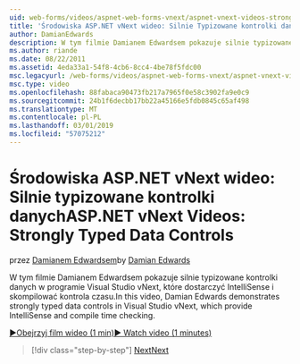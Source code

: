 ```yaml
---
uid: web-forms/videos/aspnet-web-forms-vnext/aspnet-vnext-videos-strongly-typed-data-controls
title: 'Środowiska ASP.NET vNext wideo: Silnie Typizowane kontrolki danych | Dokumentacja firmy Microsoft'
author: DamianEdwards
description: W tym filmie Damianem Edwardsem pokazuje silnie typizowane kontrolki danych w programie Visual Studio vNext, które dostarczyć IntelliSense i skompilować kontrola czasu.
ms.author: riande
ms.date: 08/22/2011
ms.assetid: 4eda33a1-54f8-4cb6-8cc4-4be78f5fdc00
msc.legacyurl: /web-forms/videos/aspnet-web-forms-vnext/aspnet-vnext-videos-strongly-typed-data-controls
msc.type: video
ms.openlocfilehash: 88fabaca90473fb217a7965f0e58c3902fa9e0c9
ms.sourcegitcommit: 24b1f6decbb17bb22a45166e5fdb0845c65af498
ms.translationtype: MT
ms.contentlocale: pl-PL
ms.lasthandoff: 03/01/2019
ms.locfileid: "57075212"
---
```

<a name="aspnet-vnext-videos-strongly-typed-data-controls"></a><span data-ttu-id="9f7ca-103">Środowiska ASP.NET vNext wideo: Silnie typizowane kontrolki danych</span><span class="sxs-lookup"><span data-stu-id="9f7ca-103">ASP.NET vNext Videos: Strongly Typed Data Controls</span></span>
====================
<span data-ttu-id="9f7ca-104">przez [Damianem Edwardsem](https://github.com/DamianEdwards)</span><span class="sxs-lookup"><span data-stu-id="9f7ca-104">by [Damian Edwards](https://github.com/DamianEdwards)</span></span>

<span data-ttu-id="9f7ca-105">W tym filmie Damianem Edwardsem pokazuje silnie typizowane kontrolki danych w programie Visual Studio vNext, które dostarczyć IntelliSense i skompilować kontrola czasu.</span><span class="sxs-lookup"><span data-stu-id="9f7ca-105">In this video, Damian Edwards demonstrates strongly typed data controls in Visual Studio vNext, which provide IntelliSense and compile time checking.</span></span>

[<span data-ttu-id="9f7ca-106">&#9654;Obejrzyj film wideo (1 min)</span><span class="sxs-lookup"><span data-stu-id="9f7ca-106">&#9654; Watch video (1 minutes)</span></span>](https://channel9.msdn.com/Blogs/ASP-NET-Site-Videos/aspnet-vnext-videos-strongly-typed-data-controls)

> [!div class="step-by-step"]
> [<span data-ttu-id="9f7ca-107">Next</span><span class="sxs-lookup"><span data-stu-id="9f7ca-107">Next</span></span>](aspnet-vnext-videos-model-binding-part-1-selecting-data.md)
